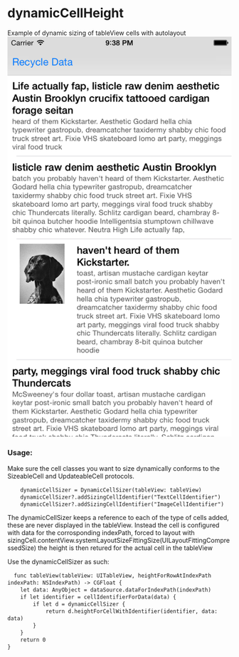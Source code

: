 dynamicCellHeight
=================

Example of dynamic sizing of tableView cells with autolayout
![It's Herbert!](screen-shot.png)

### Usage:

Make sure the cell classes you want to size dynamically conforms to the SizeableCell and UpdateableCell protocols.

        dynamicCellSizer = DynamicCellSizer(tableView: tableView)
        dynamicCellSizer?.addSizingCellIdentifier("TextCellIdentifier")
        dynamicCellSizer?.addSizingCellIdentifier("ImageCellIdentifier")

The dynamicCellSizer keeps a reference to each of the type of cells added, these are never displayed
in the tableView. Instead the cell is configured with data for the corrosponding indexPath, forced to layout with 
sizingCell.contentView.systemLayoutSizeFittingSize(UILayoutFittingCompressedSize)
the height is then retured for the actual cell in the tableView

  Use the dynamicCellSizer as such:
  
      func tableView(tableView: UITableView, heightForRowAtIndexPath indexPath: NSIndexPath) -> CGFloat {
        let data: AnyObject = dataSource.dataForIndexPath(indexPath)
        if let identifier = cellIdentifierForData(data) {
            if let d = dynamicCellSizer {
                return d.heightForCellWithIdentifier(identifier, data: data)
            }
        }
        return 0
    }
